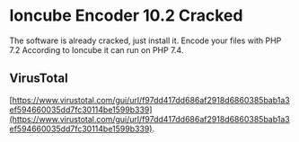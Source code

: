 # Ioncube Encoder 10.2 Cracked
The software is already cracked, just install it.
Encode your files with PHP 7.2 According to Ioncube it can run on PHP 7.4.
## VirusTotal
[https://www.virustotal.com/gui/url/f97dd417dd686af2918d6860385bab1a3ef594660035dd7fc30114be1599b339](https://www.virustotal.com/gui/url/f97dd417dd686af2918d6860385bab1a3ef594660035dd7fc30114be1599b339).
